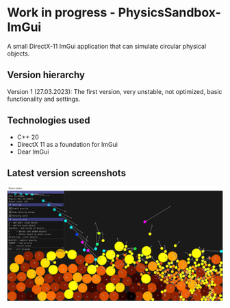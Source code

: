 # Work in progress - PhysicsSandbox-ImGui
A small DirectX-11 ImGui application that can simulate circular physical objects.

## Version hierarchy
Version 1 (27.03.2023): 
	The first version, very unstable, not optimized, basic functionality and settings.

## Technologies used
- C++ 20
- DirectX 11 as a foundation for ImGui
- Dear ImGui

## Latest version screenshots
![cap 1](https://github.com/combo-wombo/PhysicsSandbox-ImGui/blob/main/Screenshots/1.jpg?raw=true)
